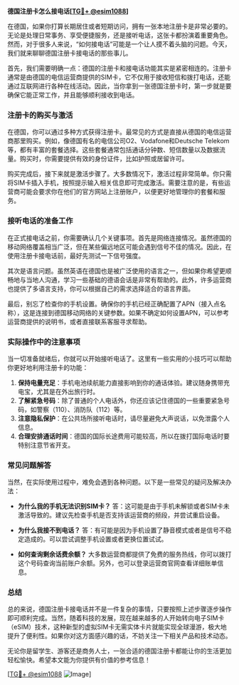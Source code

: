 **德国注册卡怎么接电话[[TG💪+ @esim1088](https://t.me/s/esim1088)]**

在德国，如果你打算长期居住或者短期访问，拥有一张本地注册卡是非常必要的。无论是处理日常事务、享受便捷服务，还是接听电话，这张卡都扮演着重要角色。然而，对于很多人来说，“如何接电话”可能是一个让人摸不着头脑的问题。今天，我们就来聊聊德国注册卡接电话的那些事儿。

首先，我们需要明确一点：德国的注册卡和接电话功能其实是紧密相连的。注册卡通常是由德国的电信运营商提供的SIM卡，它不仅用于接收短信和拨打电话，还能通过互联网进行各种在线活动。因此，当你拿到一张德国注册卡时，第一步就是要确保它能正常工作，并且能够顺利接收到电话。

### 注册卡的购买与激活

在德国，你可以通过多种方式获得注册卡。最常见的方式是直接从德国的电信运营商那里购买。例如，像德国有名的电信公司O2、Vodafone和Deutsche Telekom等，都有丰富的套餐选择。这些套餐通常包括通话分钟数、短信数量以及数据流量。购买时，你需要提供有效的身份证件，比如护照或居留许可。

购买完成后，接下来就是激活步骤了。大多数情况下，激活过程非常简单。你只需将SIM卡插入手机，按照提示输入相关信息即可完成激活。需要注意的是，有些运营商可能会要求你在他们的官方网站上注册账户，以便更好地管理你的套餐和服务。

### 接听电话的准备工作

在正式接电话之前，你需要确认几个关键事项。首先是网络连接情况。虽然德国的移动网络覆盖相当广泛，但在某些偏远地区可能会遇到信号不佳的情况。因此，在使用注册卡接电话前，最好先测试一下信号强度。

其次是语言问题。虽然英语在德国也是被广泛使用的语言之一，但如果你希望更顺畅地与当地人沟通，学习一些基础的德语会话是非常有帮助的。此外，许多运营商也提供了多语言支持，你可以根据自己的需求选择适合的语言界面。

最后，别忘了检查你的手机设置。确保你的手机已经正确配置了APN（接入点名称），这是连接到德国移动网络的关键参数。如果不确定如何设置APN，可以参考运营商提供的说明书，或者直接联系客服寻求帮助。

### 实际操作中的注意事项

当一切准备就绪后，你就可以开始接听电话了。这里有一些实用的小技巧可以帮助你更好地利用注册卡的功能：

1. **保持电量充足**：手机电池续航能力直接影响到你的通话体验。建议随身携带充电宝，尤其是在外出旅行时。
2. **了解紧急号码**：除了普通的个人电话外，你还应该记住德国的一些重要紧急号码，如警察（110）、消防队（112）等。
3. **注意隐私保护**：在公共场所接听电话时，请尽量避免大声说话，以免泄露个人信息。
4. **合理安排通话时间**：德国的国际长途费用可能较高，所以在拨打国际电话时要特别注意节省开支。

### 常见问题解答

当然，在实际使用过程中，难免会遇到各种问题。以下是一些常见的疑问及解决办法：

- **为什么我的手机无法识别SIM卡？**
  答：这可能是由于手机未解锁或者SIM卡未激活导致的。建议先检查手机是否支持该运营商的频段，并尝试重启设备。

- **为什么我接不到电话？**
  答：有可能是因为手机设置了静音模式或者是信号不稳定造成的。可以尝试调整手机设置或者更换位置试试。

- **如何查询剩余话费余额？**
  大多数运营商都提供了免费的服务热线，你可以拨打这个号码查询当前账户余额。另外，也可以登录运营商官网查看详细账单信息。

### 总结

总的来说，德国注册卡接电话并不是一件复杂的事情，只要按照上述步骤逐步操作即可顺利完成。当然，随着科技的发展，现在越来越多的人开始转向电子SIM卡（eSIM）技术，这种新型的虚拟SIM卡无需实体卡片就能实现全球漫游，极大地提升了便利性。如果你对这方面感兴趣的话，不妨关注一下相关产品和技术动态。

无论你是留学生、游客还是商务人士，一张合适的德国注册卡都能让你的生活更加轻松愉快。希望本文能为你提供有价值的参考信息！

[[TG💪+ @esim1088](https://t.me/s/esim1088) ![Image](https://i.postimg.cc/4NQfJmqS/Snipaste-2025-05-13-00-14-12.png)]